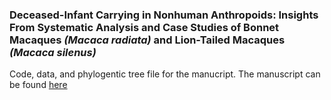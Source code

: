 ### Deceased-Infant Carrying in Nonhuman Anthropoids: Insights From Systematic Analysis and Case Studies of Bonnet Macaques _(Macaca radiata)_ and Lion-Tailed Macaques _(Macaca silenus)_

Code, data, and phylogentic tree file for the manucript. The manuscript can be found [here](https://psycnet.apa.org/doiLanding?doi=10.1037/com0000140)

